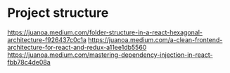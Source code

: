 # Project structure

https://juanoa.medium.com/folder-structure-in-a-react-hexagonal-architecture-f926437c0c1a
https://juanoa.medium.com/a-clean-frontend-architecture-for-react-and-redux-a11ee1db5560
https://juanoa.medium.com/mastering-dependency-injection-in-react-fbb78c4de08a
